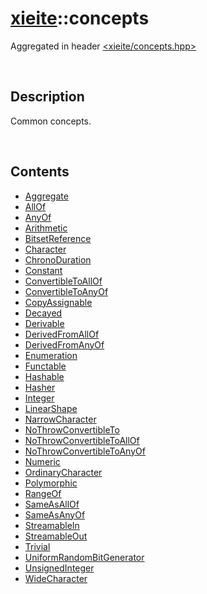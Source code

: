 # [xieite](./xieite.md)\:\:concepts
Aggregated in header [<xieite/concepts.hpp>](../include/xieite/concepts.hpp)

&nbsp;

## Description
Common concepts.

&nbsp;

## Contents
- [Aggregate](./concepts/Aggregate.md)
- [AllOf](./concepts/AllOf.md)
- [AnyOf](./concepts/AnyOf.md)
- [Arithmetic](./concepts/Arithmetic.md)
- [BitsetReference](./concepts/BitsetReference.md)
- [Character](./concepts/Character.md)
- [ChronoDuration](./concepts/ChronoDuration.md)
- [Constant](./concepts/Constant.md)
- [ConvertibleToAllOf](./concepts/ConvertibleToAllOf.md)
- [ConvertibleToAnyOf](./concepts/ConvertibleToAnyOf.md)
- [CopyAssignable](./concepts/CopyAssignable.md)
- [Decayed](./concepts/Decayed.md)
- [Derivable](./concepts/Derivable.md)
- [DerivedFromAllOf](./concepts/DerivedFromAllOf.md)
- [DerivedFromAnyOf](./concepts/DerivedFromAnyOf.md)
- [Enumeration](./concepts/Enumeration.md)
- [Functable](./concepts/Functable.md)
- [Hashable](./concepts/Hashable.md)
- [Hasher](./concepts/Hasher.md)
- [Integer](./concepts/Integer.md)
- [LinearShape](./concepts/LinearShape.md)
- [NarrowCharacter](./concepts/NarrowCharacter.md)
- [NoThrowConvertibleTo](./concepts/NoThrowConvertibleTo.md)
- [NoThrowConvertibleToAllOf](./concepts/NoThrowConvertibleToAllOf.md)
- [NoThrowConvertibleToAnyOf](./concepts/NoThrowConvertibleToAnyOf.md)
- [Numeric](./concepts/Numeric.md)
- [OrdinaryCharacter](./concepts/OrdinaryCharacter.md)
- [Polymorphic](./concepts/Polymorphic.md)
- [RangeOf](./concepts/RangeOf.md)
- [SameAsAllOf](./concepts/SameAsAllOf.md)
- [SameAsAnyOf](./concepts/SameAsAnyOf.md)
- [StreamableIn](./concepts/StreamableIn.md)
- [StreamableOut](./concepts/StreamableOut.md)
- [Trivial](./concepts/Trivial.md)
- [UniformRandomBitGenerator](./concepts/UniformRandomBitGenerator.md)
- [UnsignedInteger](./concepts/UnsignedInteger.md)
- [WideCharacter](./concepts/WideCharacter.md)
